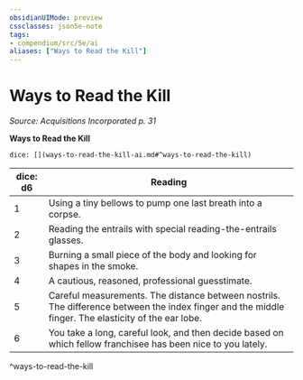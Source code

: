 ```yaml
---
obsidianUIMode: preview
cssclasses: json5e-note
tags:
- compendium/src/5e/ai
aliases: ["Ways to Read the Kill"]
---
```

# Ways to Read the Kill
*Source: Acquisitions Incorporated p. 31* 

**Ways to Read the Kill**

`dice: [](ways-to-read-the-kill-ai.md#^ways-to-read-the-kill)`

| dice: d6 | Reading |
|----------|---------|
| 1 | Using a tiny bellows to pump one last breath into a corpse. |
| 2 | Reading the entrails with special reading-the-entrails glasses. |
| 3 | Burning a small piece of the body and looking for shapes in the smoke. |
| 4 | A cautious, reasoned, professional guesstimate. |
| 5 | Careful measurements. The distance between nostrils. The difference between the index finger and the middle finger. The elasticity of the ear lobe. |
| 6 | You take a long, careful look, and then decide based on which fellow franchisee has been nice to you lately. |
^ways-to-read-the-kill